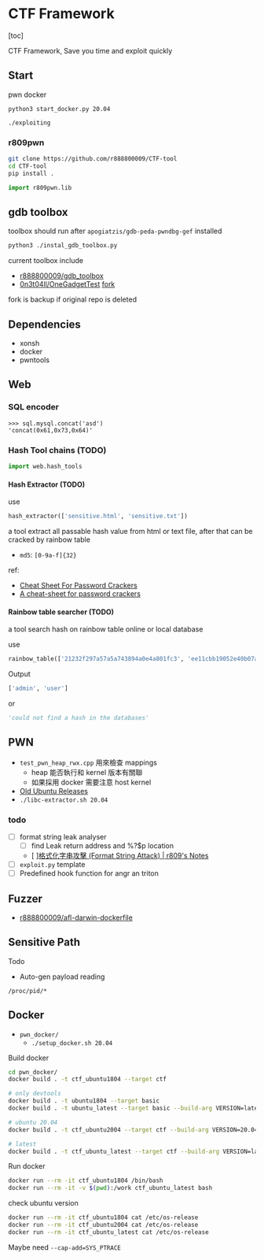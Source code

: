 # CTF Framework

[toc]

CTF Framework, Save you time and exploit quickly

## Start
pwn docker
```
python3 start_docker.py 20.04
```

```
./exploiting
```

### r809pwn
```bash
git clone https://github.com/r888800009/CTF-tool
cd CTF-tool
pip install .
```

```python
import r809pwn.lib
```

## gdb toolbox
toolbox should run after `apogiatzis/gdb-peda-pwndbg-gef` installed

```bash
python3 ./instal_gdb_toolbox.py
```

current toolbox include
- [r888800009/gdb_toolbox](https://github.com/r888800009/gdb_toolbox)
- [0n3t04ll/OneGadgetTest](https://github.com/0n3t04ll/OneGadgetTest) [fork](https://github.com/r888800009/OneGadgetTest)

fork is backup if original repo is deleted

## Dependencies

- xonsh
- docker
- pwntools

## Web

### SQL encoder

```
>>> sql.mysql.concat('asd')
'concat(0x61,0x73,0x64)'
```

### Hash Tool chains (TODO)

```python
import web.hash_tools
```

#### Hash Extractor (TODO)

use

```python
hash_extractor(['sensitive.html', 'sensitive.txt'])
```

a tool extract all passable hash value from html or text file,  after that can be cracked by rainbow table

- `md5`: `[0-9a-f]{32}`

ref:

- [Cheat Sheet For Password Crackers](https://gist.github.com/crunchprank/61a0ca3f6087b49fabb2)
- [A cheat-sheet for password crackers](https://www.unix-ninja.com/p/A_cheat-sheet_for_password_crackers)

#### Rainbow table searcher (TODO)

a tool search hash on rainbow table online or local database

use

```python
rainbow_table(['21232f297a57a5a743894a0e4a801fc3', 'ee11cbb19052e40b07aac0ca060c23ee'])
```

Output

```python
['admin', 'user']
```

or

```python
'could not find a hash in the databases'
```

## PWN

- `test_pwn_heap_rwx.cpp` 用來檢查 mappings
  - heap 能否執行和 kernel 版本有關聯
  - 如果採用 docker 需要注意 host kernel
- [Old Ubuntu Releases](http://old-releases.ubuntu.com/releases/)
- `./libc-extractor.sh 20.04`

### todo

- [ ] format string leak analyser
  - [ ] find Leak return address and %?$p location
  - [ ][格式化字串攻擊 (Format String Attack) | r809&#39;s Notes](https://r888800009.github.io/software/security/binary/format-string-attack/#%E5%A6%82%E4%BD%95%E5%BF%AB%E9%80%9F%E6%89%BE%E5%88%B0-p-%E5%9C%A8%E8%A8%98%E6%86%B6%E9%AB%94%E4%B8%8A%E9%9D%A2%E7%9A%84%E4%BD%8D%E7%BD%AE)
- [ ] `exploit.py` template
- [ ] Predefined hook function for angr an triton

## Fuzzer
- [r888800009/afl-darwin-dockerfile](https://github.com/r888800009/afl-darwin-dockerfile)

## Sensitive Path

Todo

- Auto-gen payload reading

```
/proc/pid/*
```

## Docker

- `pwn_docker/`
  - `./setup_docker.sh 20.04`

Build docker

```bash
cd pwn_docker/
docker build . -t ctf_ubuntu1804 --target ctf

# only devtools
docker build . -t ubuntu1804 --target basic
docker build . -t ubuntu_latest --target basic --build-arg VERSION=latest

# ubuntu 20.04
docker build . -t ctf_ubuntu2004 --target ctf --build-arg VERSION=20.04

# latest
docker build . -t ctf_ubuntu_latest --target ctf --build-arg VERSION=latest
```

Run docker

```bash
docker run --rm -it ctf_ubuntu1804 /bin/bash
docker run --rm -it -v $(pwd):/work ctf_ubuntu_latest bash
```

check ubuntu version

```bash
docker run --rm -it ctf_ubuntu1804 cat /etc/os-release
docker run --rm -it ctf_ubuntu2004 cat /etc/os-release
docker run --rm -it ctf_ubuntu_latest cat /etc/os-release
```

Maybe need `--cap-add=SYS_PTRACE `
